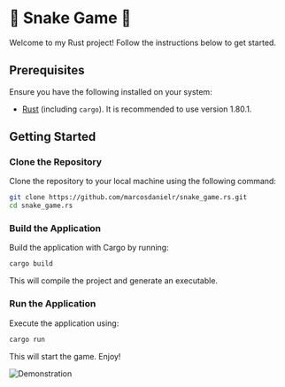 # 🐍 Snake Game 🦀

Welcome to my Rust project! Follow the instructions below to get started.

## Prerequisites

Ensure you have the following installed on your system:

- [Rust](https://www.rust-lang.org/tools/install) (including `cargo`). It is recommended to use version 1.80.1.

## Getting Started

### Clone the Repository

Clone the repository to your local machine using the following command:

```bash
git clone https://github.com/marcosdanielr/snake_game.rs.git
cd snake_game.rs
```

### Build the Application

Build the application with Cargo by running:

```bash
cargo build
```

This will compile the project and generate an executable.

### Run the Application

Execute the application using:

```bash
cargo run
```

This will start the game. Enjoy!  

![Demonstration](https://i.imgur.com/yn2SRRC.gif)
